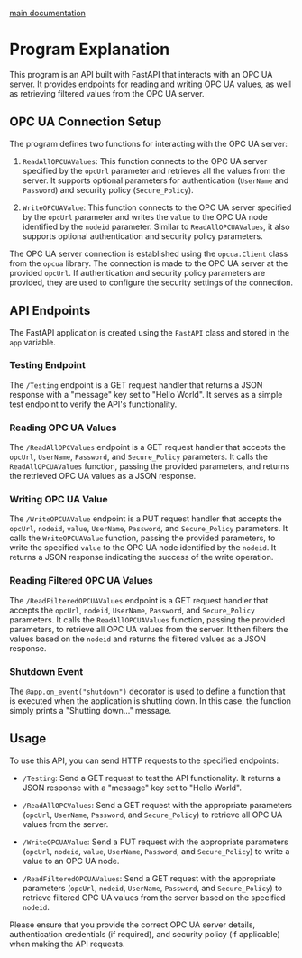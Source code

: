[main documentation](https://github.com/joaoribeiro5039/SimpleIoT/blob/main/README.MD)
# Program Explanation

This program is an API built with FastAPI that interacts with an OPC UA server. It provides endpoints for reading and writing OPC UA values, as well as retrieving filtered values from the OPC UA server.

## OPC UA Connection Setup

The program defines two functions for interacting with the OPC UA server:

1. `ReadAllOPCUAValues`: This function connects to the OPC UA server specified by the `opcUrl` parameter and retrieves all the values from the server. It supports optional parameters for authentication (`UserName` and `Password`) and security policy (`Secure_Policy`).

2. `WriteOPCUAValue`: This function connects to the OPC UA server specified by the `opcUrl` parameter and writes the `value` to the OPC UA node identified by the `nodeid` parameter. Similar to `ReadAllOPCUAValues`, it also supports optional authentication and security policy parameters.

The OPC UA server connection is established using the `opcua.Client` class from the `opcua` library. The connection is made to the OPC UA server at the provided `opcUrl`. If authentication and security policy parameters are provided, they are used to configure the security settings of the connection.

## API Endpoints

The FastAPI application is created using the `FastAPI` class and stored in the `app` variable.

### Testing Endpoint

The `/Testing` endpoint is a GET request handler that returns a JSON response with a "message" key set to "Hello World". It serves as a simple test endpoint to verify the API's functionality.

### Reading OPC UA Values

The `/ReadAllOPCValues` endpoint is a GET request handler that accepts the `opcUrl`, `UserName`, `Password`, and `Secure_Policy` parameters. It calls the `ReadAllOPCUAValues` function, passing the provided parameters, and returns the retrieved OPC UA values as a JSON response.

### Writing OPC UA Value

The `/WriteOPCUAValue` endpoint is a PUT request handler that accepts the `opcUrl`, `nodeid`, `value`, `UserName`, `Password`, and `Secure_Policy` parameters. It calls the `WriteOPCUAValue` function, passing the provided parameters, to write the specified `value` to the OPC UA node identified by the `nodeid`. It returns a JSON response indicating the success of the write operation.

### Reading Filtered OPC UA Values

The `/ReadFilteredOPCUAValues` endpoint is a GET request handler that accepts the `opcUrl`, `nodeid`, `UserName`, `Password`, and `Secure_Policy` parameters. It calls the `ReadAllOPCUAValues` function, passing the provided parameters, to retrieve all OPC UA values from the server. It then filters the values based on the `nodeid` and returns the filtered values as a JSON response.

### Shutdown Event

The `@app.on_event("shutdown")` decorator is used to define a function that is executed when the application is shutting down. In this case, the function simply prints a "Shutting down..." message.

## Usage

To use this API, you can send HTTP requests to the specified endpoints:

- `/Testing`: Send a GET request to test the API functionality. It returns a JSON response with a "message" key set to "Hello World".

- `/ReadAllOPCValues`: Send a GET request with the appropriate parameters (`opcUrl`, `UserName`, `Password`, and `Secure_Policy`) to retrieve all OPC UA values from the server.

- `/WriteOPCUAValue`: Send a PUT request with the appropriate parameters (`opcUrl`, `nodeid`, `value`, `UserName`, `Password`, and `Secure_Policy`) to write a value to an OPC UA node.

- `/ReadFilteredOPCUAValues`: Send a GET request with the appropriate parameters (`opcUrl`, `nodeid`, `UserName`, `Password`, and `Secure_Policy`) to retrieve filtered OPC UA values from the server based on the specified `nodeid`.

Please ensure that you provide the correct OPC UA server details, authentication credentials (if required), and security policy (if applicable) when making the API requests.